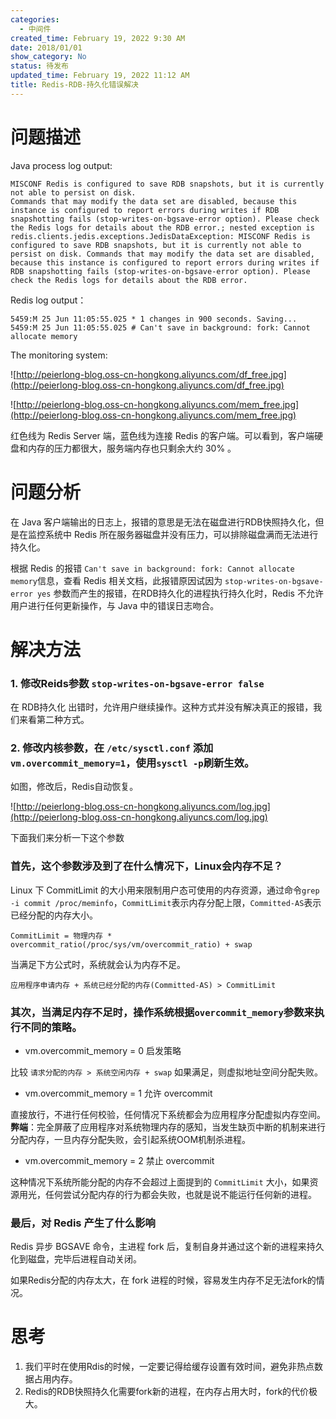 ```yaml
---
categories:
  - 中间件
created_time: February 19, 2022 9:30 AM
date: 2018/01/01
show_category: No
status: 待发布
updated_time: February 19, 2022 11:12 AM
title: Redis-RDB-持久化错误解决
---
```



# 问题描述

Java process log output:

```
MISCONF Redis is configured to save RDB snapshots, but it is currently not able to persist on disk.
Commands that may modify the data set are disabled, because this instance is configured to report errors during writes if RDB snapshotting fails (stop-writes-on-bgsave-error option). Please check the Redis logs for details about the RDB error.; nested exception is redis.clients.jedis.exceptions.JedisDataException: MISCONF Redis is configured to save RDB snapshots, but it is currently not able to persist on disk. Commands that may modify the data set are disabled, because this instance is configured to report errors during writes if RDB snapshotting fails (stop-writes-on-bgsave-error option). Please check the Redis logs for details about the RDB error.
```

Redis log output：

```
5459:M 25 Jun 11:05:55.025 * 1 changes in 900 seconds. Saving...
5459:M 25 Jun 11:05:55.025 # Can't save in background: fork: Cannot allocate memory
```

The monitoring system:

![http://peierlong-blog.oss-cn-hongkong.aliyuncs.com/df_free.jpg](http://peierlong-blog.oss-cn-hongkong.aliyuncs.com/df_free.jpg)

![http://peierlong-blog.oss-cn-hongkong.aliyuncs.com/mem_free.jpg](http://peierlong-blog.oss-cn-hongkong.aliyuncs.com/mem_free.jpg)

红色线为 Redis Server 端，蓝色线为连接 Redis 的客户端。可以看到，客户端硬盘和内存的压力都很大，服务端内存也只剩余大约 30% 。

# 问题分析

在 Java 客户端输出的日志上，报错的意思是无法在磁盘进行RDB快照持久化，但是在监控系统中 Redis 所在服务器磁盘并没有压力，可以排除磁盘满而无法进行持久化。

根据 Redis 的报错 `Can't save in background: fork: Cannot allocate memory`信息，查看 Redis 相关文档，此报错原因试因为 `stop-writes-on-bgsave-error yes` 参数而产生的报错，在RDB持久化的进程执行持久化时，Redis 不允许用户进行任何更新操作，与 Java 中的错误日志吻合。

# 解决方法

### 1. 修改Reids参数 `stop-writes-on-bgsave-error false`

在 RDB持久化 出错时，允许用户继续操作。这种方式并没有解决真正的报错，我们来看第二种方式。

### 2. 修改内核参数，在 `/etc/sysctl.conf` 添加 `vm.overcommit_memory=1`，使用`sysctl -p`刷新生效。

如图，修改后，Redis自动恢复。

![http://peierlong-blog.oss-cn-hongkong.aliyuncs.com/log.jpg](http://peierlong-blog.oss-cn-hongkong.aliyuncs.com/log.jpg)

下面我们来分析一下这个参数

### 首先，这个参数涉及到了在什么情况下，Linux会内存不足？

Linux 下 CommitLimit 的大小用来限制用户态可使用的内存资源，通过命令`grep -i commit /proc/meminfo`，`CommitLimit`表示内存分配上限，`Committed-AS`表示已经分配的内存大小。

```
CommitLimit = 物理内存 * overcommit_ratio(/proc/sys/vm/overcommit_ratio) + swap
```

当满足下方公式时，系统就会认为内存不足。

```
应用程序申请内存 + 系统已经分配的内存(Committed-AS) > CommitLimit
```

### 其次，当满足内存不足时，操作系统根据`overcommit_memory`参数来执行不同的策略。

- vm.overcommit_memory = 0 启发策略

比较 `请求分配的内存 > 系统空闲内存 + swap` 如果满足，则虚拟地址空间分配失败。

- vm.overcommit_memory = 1 允许 overcommit

直接放行，不进行任何校验，任何情况下系统都会为应用程序分配虚拟内存空间。 **弊端**：完全屏蔽了应用程序对系统物理内存的感知，当发生缺页中断的机制来进行分配内存，一旦内存分配失败，会引起系统OOM机制杀进程。

- vm.overcommit_memory = 2 禁止 overcommit

这种情况下系统所能分配的内存不会超过上面提到的 `CommitLimit` 大小，如果资源用光，任何尝试分配内存的行为都会失败，也就是说不能运行任何新的进程。

### 最后，对 Redis 产生了什么影响

Redis 异步 BGSAVE 命令，主进程 fork 后，复制自身并通过这个新的进程来持久化到磁盘，完毕后进程自动关闭。

如果Redis分配的内存太大，在 fork 进程的时候，容易发生内存不足无法fork的情况。

# 思考

1. 我们平时在使用Rdis的时候，一定要记得给缓存设置有效时间，避免非热点数据占用内存。
2. Redis的RDB快照持久化需要fork新的进程，在内存占用大时，fork的代价极大。